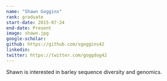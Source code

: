 ```yaml
---
name: "Shawn Goggins"
rank: graduate
start-date: 2015-07-24
end-date: Present
image: shawn.jpg
google-scholar:
github: https://github.com/sgoggins42
linkedin:
twitter: https://twitter.com/goggdog42
---
```


Shawn is interested in barley sequence diversity and genomics.